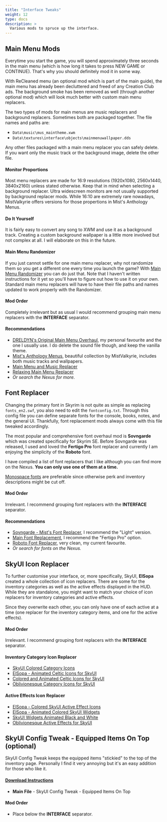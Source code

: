 ```yaml
---
title: "Interface Tweaks"
weight: 12
type: docs
description: >
  Various mods to spruce up the interface.
---
```


## Main Menu Mods

Everytime you start the game, you will spend approximately three seconds in the main menu (which is how long it takes to press NEW GAME or CONTINUE). That's why you should definitely mod it in some way.

With ReCleaned menu (an optional mod which is part of the main guide), the main menu has already been decluttered and freed of any Creation Club ads. The background smoke has been removed as well (through another optional mod) which will look much better with custom main menu replacers.

The two types of mods for main menus are music replacers and background replacers. Sometimes both are packaged together. The file names and paths are:

- `Data\music\mus_maintheme.xwm`
- `Data\textures\interface\objects\mainmenuwallpaper.dds `

Any other files packaged with a main menu replacer you can safely delete. If you want only the music track or the background image, delete the other file.

#### Monitor Proportions

Most menu replacers are made for 16:9 resolutions (1920x1080, 2560x1440, 3840x2160) unless stated otherwise. Keep that in mind when selecting a background replacer. Ultra widescreen monitors are not usually supported by background replacer mods. While 16:10 are extremely rare nowadays, MistValkyrie offers versions for those propertions in Mist's Anthology Menus.

#### Do It Yourself

It is fairly easy to convert any song to XWM and use it as a background track. Creating a custom background wallpaper is a little more involved but not complex at all. I will elaborate on this in the future.

#### Main Menu Randomizer

If you just cannot settle for one main menu replacer, why not randomize them so you get a different one every time you launch the game? With [Main Menu Randomizer](https://www.nexusmods.com/skyrimspecialedition/mods/33574) you can do just that. Note that I haven't written instructions for it yet so you'll have to figure out how to use it on your own. Standard main menu replacers will have to have their file paths and names updated to work properly with the Randomizer.

#### Mod Order

Completely irrelevant but as usual I would recommend grouping main menu replacers with the **INTERFACE** separator.

#### Recommendations

- [DRELDYN's Original Main Menu Overhaul](https://www.nexusmods.com/skyrimspecialedition/mods/6992?tab=files), my personal favourite and the one I usually use. I do delete the sound file though, and keep the vanilla theme.
- [Mist's Anthology Menus](https://www.nexusmods.com/skyrimspecialedition/mods/744?tab=files), beautiful collection by MistValkyrie, includes both music tracks and wallpapers.
- [Main Menu and Music Replacer](https://www.nexusmods.com/skyrimspecialedition/mods/30144?tab=files)
- [Relaxing Main Menu Replacer](https://www.nexusmods.com/skyrimspecialedition/mods/11675?tab=files)
- *Or search the Nexus for more.*

## Font Replacer

Changing the primary font in Skyrim is not quite as simple as replacing `fonts_en2.swf`, you also need to edit the `fontconfig.txt`. Through this config file you can define separate fonts for the console, books, notes, and the general UI. Thankfully, font replacement mods always come with this file tweaked accordingly.

The most popular and comprehensive font overhaul mod is **Sovngarde** which was created specifically for Skyrim SE. Before Sovngarde was released, I used and loved the **Fertigo Pro** font replacer and currently I am enjoying the simplicity of the **Roboto** font.

I have compiled a list of font replacers that I like although you can find more on the Nexus. **You can only use one of them at a time.**

[Monospace fonts](https://en.wikipedia.org/wiki/Monospaced_font) are preferable since otherwise perk and inventory descriptions might be cut off. 

#### Mod Order

Irrelevant. I recommend grouping font replacers with the **INTERFACE** separator.

#### Recommendations

- [Sovngarde - Mist's Font Replacer](https://www.nexusmods.com/skyrimspecialedition/mods/386?tab=files), I recommend the "Light" version.
- [Main Font Replacement](https://www.nexusmods.com/skyrimspecialedition/mods/14356?tab=files), I recommend the "Fertigo Pro" option.
- [Roboto Font Replacer](https://www.nexusmods.com/skyrimspecialedition/mods/1779?tab=files), very clean, my current favourite.
- *Or search for fonts on the Nexus.*

## SkyUI Icon Replacer

To further customise your interface, or, more specifically, SkyUI, **ElSopa** created a whole collection of icon replacers. There are some for the inventory categories as well as the active effects displayed in the HUD. While they are standalone, you might want to match your choice of icon replacers for inventory categories and active effects.

Since they overwrite each other, you can only have one of each active at a time (one replacer for the inventory category items, and one for the active effects).

#### Mod Order

Irrelevant. I recommend grouping font replacers with the **INTERFACE** separator.

#### Inventory Category Icon Replacer

- [SkyUI Colored Category Icons](https://www.nexusmods.com/skyrimspecialedition/mods/23193)
- [ElSopa - Animated Celtic Icons for SkyUI](https://www.nexusmods.com/skyrimspecialedition/mods/22938)
- [Colored and Animated Celtic Icons for SkyUI](https://www.nexusmods.com/skyrimspecialedition/mods/23054)
- [Oblivionesque Category Icons for SkyUI](https://www.nexusmods.com/skyrimspecialedition/mods/29773)

#### Active Effects Icon Replacer

- [ElSopa - Colored SkyUI Active Effect Icons](https://www.nexusmods.com/skyrimspecialedition/mods/23897)
- [ElSopa - Animated Colored SkyUI Widgets](https://www.nexusmods.com/skyrimspecialedition/mods/24420)
- [SkyUI Widgets Animated Black and White](https://www.nexusmods.com/skyrimspecialedition/mods/24736)
- [Oblivionesque Active Effects for SkyUI](https://www.nexusmods.com/skyrimspecialedition/mods/29682)

## SkyUI Config Tweak - Equipped Items On Top (optional)

SkyUI Config Tweak keeps the equipped items "stickied" to the top of the inventory page. Personally I find it very annoying but it's an easy addition for those who like it.

#### [Download Instructions](https://www.nexusmods.com/skyrimspecialedition/mods/32711?tab=files)

- **Main File** - SkyUI Config Tweak - Equipped Items On Top

#### Mod Order

- Place below the **INTERFACE** separator.
